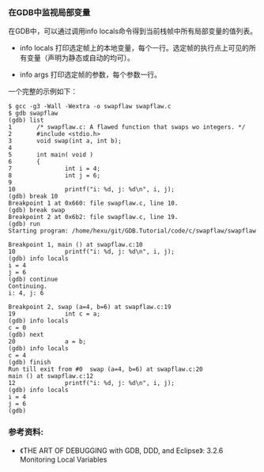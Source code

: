 ### 在GDB中监视局部变量

在GDB中，可以通过调用info locals命令得到当前栈帧中所有局部变量的值列表。

- info locals 
    打印选定帧上的本地变量，每个一行。选定帧的执行点上可见的所有变量（声明为静态或自动的均可）。

- info args
    打印选定帧的参数，每个参数一行。

一个完整的示例如下：
```
$ gcc -g3 -Wall -Wextra -o swapflaw swapflaw.c
$ gdb swapflaw
(gdb) list
1       /* swapflaw.c: A flawed function that swaps wo integers. */
2       #include <stdio.h>
3       void swap(int a, int b);
4
5       int main( void )
6       {
7               int i = 4;
8               int j = 6;
9
10              printf("i: %d, j: %d\n", i, j);
(gdb) break 10
Breakpoint 1 at 0x660: file swapflaw.c, line 10.
(gdb) break swap
Breakpoint 2 at 0x6b2: file swapflaw.c, line 19.
(gdb) run
Starting program: /home/hexu/git/GDB.Tutorial/code/c/swapflaw/swapflaw

Breakpoint 1, main () at swapflaw.c:10
10              printf("i: %d, j: %d\n", i, j);
(gdb) info locals
i = 4
j = 6
(gdb) continue
Continuing.
i: 4, j: 6

Breakpoint 2, swap (a=4, b=6) at swapflaw.c:19
19              int c = a;
(gdb) info locals
c = 0
(gdb) next
20              a = b;
(gdb) info locals
c = 4
(gdb) finish
Run till exit from #0  swap (a=4, b=6) at swapflaw.c:20
main () at swapflaw.c:12
12              printf("i: %d, j: %d\n", i, j);
(gdb) info locals
i = 4
j = 6
(gdb)
```

### 参考资料:
- 《THE ART OF DEBUGGING with GDB, DDD, and Eclipse》: 3.2.6 Monitoring Local Variables
